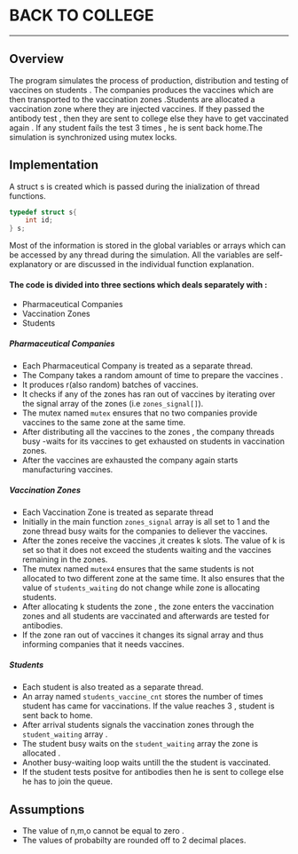 # BACK TO COLLEGE
---
## Overview
The program simulates the process of production, distribution and testing of vaccines on students . The companies produces the vaccines which are then transported to the vaccination zones .Students are allocated a vaccination zone where they are injected vaccines. If they passed the antibody test , then they are sent to college else they have to get vaccinated again . If any student fails the test 3 times , he is sent back home.The simulation is synchronized using mutex locks.



## Implementation

A struct s is created which is passed during the inialization of thread functions.
```C
typedef struct s{
    int id;
} s;
```
Most of the information is stored in the global variables or arrays which can be accessed by any thread during the simulation.
All the variables are self-explanatory or are discussed in the individual function explanation.


#### The code is divided into three sections which deals separately with :
 - Pharmaceutical Companies
 - Vaccination Zones
 - Students

##### Pharmaceutical Companies
 - Each Pharmaceutical Company is treated as a separate thread. 
 - The Company takes a random amount of time to prepare the vaccines .
 - It produces r(also random) batches of vaccines.
 - It checks if any of the zones has ran out of vaccines by iterating over the signal array of the zones (i.e `zones_signal[]`).
 - The mutex named `mutex` ensures that no two companies provide vaccines to the same zone at the same time. 
 - After distributing all the vaccines to the zones , the company threads busy -waits for its vaccines to get exhausted on students in vaccination zones.
 - After the vaccines are exhausted the company again starts manufacturing vaccines.

 ##### Vaccination Zones
 -  Each Vaccination Zone is treated as separate thread 
 -  Initially in the main function  `zones_signal` array is all set to 1 and the zone thread busy waits for the companies to deliever the vaccines.
 -  After the zones receive the vaccines ,it creates k slots. The value of k is set so that it does not exceed the students waiting and the vaccines remaining in the zones.
 -  The mutex named `mutex4` ensures that the same students is not allocated to two different zone at the same time. It also ensures that the value of `students_waiting` do not change while zone is allocating students. 
 -  After allocating k students the zone , the zone enters the vaccination zones and all students are vaccinated and afterwards are tested for antibodies.
 - If the zone ran out of vaccines it changes its signal array and thus informing companies that it needs vaccines.

##### Students 
- Each student is also treated as a separate thread.
- An array named `students_vaccine_cnt` stores the number of times student has came for vaccinations. If the value reaches 3 , student is sent back to home.
- After arrival students signals the vaccination zones through the `student_waiting` array .
- The student busy waits on the `student_waiting` array the zone is allocated .
- Another busy-waiting loop waits untill the the student is vaccinated.
- If the student tests positve for antibodies then he is sent to college else he has to join the queue.

## Assumptions

- The value of n,m,o cannot be equal to zero .
- The values of probabilty are rounded off to 2 decimal places.